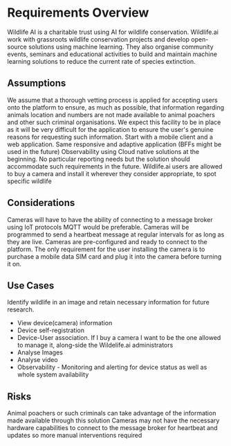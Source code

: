 # Requirements Overview
Wildlife AI is a charitable trust using AI for wildlife conservation. Wildlife.ai work with grassroots wildlife conservation projects and develop open-source solutions using machine learning. They also organise community events, seminars and educational activities to build and maintain machine learning solutions to reduce the current rate of species extinction.

## Assumptions
We assume that a thorough vetting process is applied for accepting users onto the platform to ensure, as much as possible, that information regarding animals location and numbers are not made available to animal poachers and other such criminal organisations. We expect this facility to be in place as it will be very difficult for the application to ensure the user's genuine reasons for requesting such information.
Start with a mobile client and a web application. Same responsive and adaptive application (BFFs might be used in the future)
Observability using Cloud native solutions at the beginning. No particular reporting needs but the solution should accommodate such requirements in the future.
Wildlife.ai users are allowed to buy a camera and install it wherever they consider appropriate, to spot specific wildlife
## Considerations
Cameras will have to have the ability of connecting to a message broker using IoT protocols MQTT would be preferable.
Cameras will be programmed to send a heartbeat message at regular intervals for as long as they are live.
Cameras are pre-configured and ready to connect to the platform. The only requirement for the user installing the camera is to purchase a mobile data SIM card and plug it into the camera before turning it on.
## Use Cases
Identify wildlife in an image and retain necessary information for future research.
* View device(camera) information
* Device self-registration
* Device-User association. If I buy a camera I want to be the one allowed to manage it, along-side the Wildelife.ai administrators
* Analyse Images
* Analyse video
* Observability - Monitoring and alerting for device status as well as whole system availability
## Risks
Animal poachers or such criminals can take advantage of the information made available through this solution
Cameras may not have the necessary hardware capabilities to connect to the message broker for heartbeat and updates so more manual interventions required
